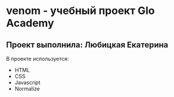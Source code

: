# venom - учебный проект Glo Academy
## Проект выполнила: Любицкая Екатерина

В проекте используется:
- HTML
- CSS
- Javascript
- Normalize
